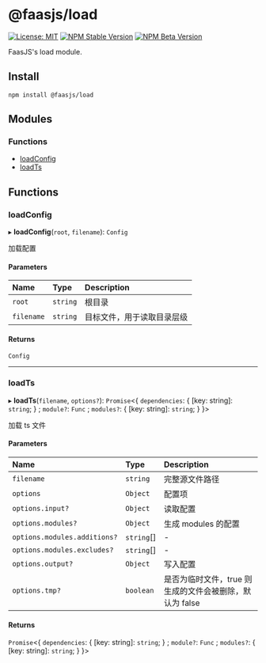 # @faasjs/load

[![License: MIT](https://img.shields.io/npm/l/@faasjs/load.svg)](https://github.com/faasjs/faasjs/blob/main/packages/faasjs/load/LICENSE)
[![NPM Stable Version](https://img.shields.io/npm/v/@faasjs/load/stable.svg)](https://www.npmjs.com/package/@faasjs/load)
[![NPM Beta Version](https://img.shields.io/npm/v/@faasjs/load/beta.svg)](https://www.npmjs.com/package/@faasjs/load)

FaasJS's load module.

## Install

    npm install @faasjs/load
## Modules

### Functions

- [loadConfig](modules.md#loadconfig)
- [loadTs](modules.md#loadts)

## Functions

### loadConfig

▸ **loadConfig**(`root`, `filename`): `Config`

加载配置

#### Parameters

| Name | Type | Description |
| :------ | :------ | :------ |
| `root` | `string` | 根目录 |
| `filename` | `string` | 目标文件，用于读取目录层级 |

#### Returns

`Config`

___

### loadTs

▸ **loadTs**(`filename`, `options?`): `Promise`<{ `dependencies`: { [key: string]: `string`;  } ; `module?`: `Func` ; `modules?`: { [key: string]: `string`;  }  }\>

加载 ts 文件

#### Parameters

| Name | Type | Description |
| :------ | :------ | :------ |
| `filename` | `string` | 完整源文件路径 |
| `options` | `Object` | 配置项 |
| `options.input?` | `Object` | 读取配置 |
| `options.modules?` | `Object` | 生成 modules 的配置 |
| `options.modules.additions?` | `string`[] | - |
| `options.modules.excludes?` | `string`[] | - |
| `options.output?` | `Object` | 写入配置 |
| `options.tmp?` | `boolean` | 是否为临时文件，true 则生成的文件会被删除，默认为 false |

#### Returns

`Promise`<{ `dependencies`: { [key: string]: `string`;  } ; `module?`: `Func` ; `modules?`: { [key: string]: `string`;  }  }\>
